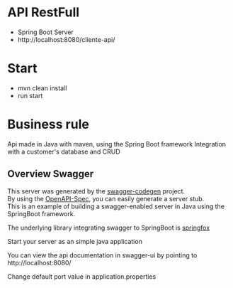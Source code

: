 # API RestFull 

- Spring Boot Server
- http://localhost:8080/cliente-api/ 

# Start

- mvn clean install
- run start


# Business rule
Api made in Java with maven, using the Spring Boot framework
Integration with a customer's database and CRUD

## Overview  Swagger
This server was generated by the [swagger-codegen](https://github.com/swagger-api/swagger-codegen) project.  
By using the [OpenAPI-Spec](https://github.com/swagger-api/swagger-core), you can easily generate a server stub.  
This is an example of building a swagger-enabled server in Java using the SpringBoot framework.  

The underlying library integrating swagger to SpringBoot is [springfox](https://github.com/springfox/springfox)  

Start your server as an simple java application  

You can view the api documentation in swagger-ui by pointing to  
http://localhost:8080/  

Change default port value in application.properties
